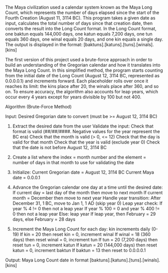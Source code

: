 The Maya civilization used a calendar system known as the Maya Long Count, which represents the number of days elapsed since the start of the Fourth Creation (August 11, 3114 BC). 
This program takes a given date as input, calculates the total number of days since that creation date, then converts the result into the Long Count format. 
In the Long Count format, one baktun equals 144,000 days, one katun equals 7,200 days, one tun equals 360 days, one winal equals 20 days, and one kin equals a single day. 
The output is displayed in the format:
[baktuns].[katuns].[tuns].[winals].[kins]

The first version of this project used a brute-force approach in order to build an understanding of the Gregorian calendar and how it translates into the Maya Long Count. 
In this simplified method, the program starts counting from the initial date of the Long Count (August 12, 3114 BC, represented as 0.0.0.0.1) and increments forward. 
Each placeholder rolls over once it reaches its limit: the kins place after 20, the winals place after 360, and so on. 
To ensure accuracy, the algorithm also accounts for leap years, which occur every 4 years except for years divisible by 100 but not 400.

Algorithm (Brute-Force Method)

Input: Desired Gregorian date to convert (must be >= August 12, 3114 BC)

1. Extract the desired date from the user
    Validate the input:
      Check that format is valid (##/##/####. Negative values for the year represent the BC era)
      Check that the month is valid (> 0, <= 12)
      Check that the day is valid for that month
      Check that the year is valid (exclude year 0)
      Check that the date is not before August 12, 3114 BC

2. Create a list where the index = month number and the element = number of days in that month to use for validating the date

3. Initialize:
    Current Gregorian date = August 12, 3114 BC
    Current Maya date = 0.0.0.1

4. Advance the Gregorian calendar one day at a time until the desired date:
    If current day = last day of the month then move to next month
    If current month = December then move to next year
    Handle year transition:
      After December 31, 1 BC, move to Jan 1, 1 AD (skip year 0)
    Leap year check:
      If year % 4 != 0 then not a leap year
      If year % 100 = 0 and year % 400 != 0 then not a leap year
      Else: leap year
      If leap year, then February = 29 days, else February = 28 days

5. Increment the Maya Long Count for each day:
    kin increments daily (0-19)
    If kin = 20 then reset kin = 0, increment winal
    If winal = 18 (360 days) then reset winal = 0, increment tun
    If tun = 20 (7,200 days) then reset tun = 0, increment katun
    If katun = 20 (144,000 days) then reset katun = 0, increment baktun
    If baktun = 13 then reset to 0.0.0.0.1

Output: Maya Long Count date in format [baktuns].[katuns].[tuns].[winals].[kins]
  

